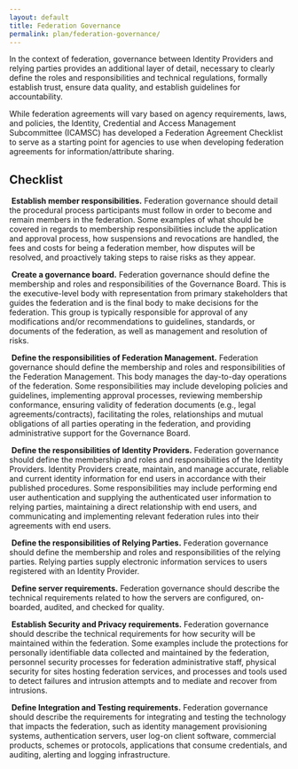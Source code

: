 ```yaml
---
layout: default
title: Federation Governance
permalink: plan/federation-governance/
---
```


In the context of federation, governance between Identity Providers and relying parties provides
an additional layer of detail, necessary to clearly define the roles and responsibilities and
technical regulations, formally establish trust, ensure data quality, and establish guidelines for
accountability.

While federation agreements will vary based on agency requirements, laws, and policies, the Identity, Credential and Access Management Subcommittee (ICAMSC) has developed a Federation Agreement Checklist to serve as a starting point for agencies to use when developing federation agreements for information/attribute sharing. 

## Checklist

<i class="fa fa-check-square-o"></i> &nbsp;**Establish member responsibilities.** Federation governance should detail the procedural process participants must follow in order to become and remain members in the federation. Some examples of what should be covered in regards to membership responsibilities include the application and approval process, how suspensions and revocations are handled, the fees and costs for being a federation member, how disputes will be resolved, and proactively taking steps to raise risks as they appear. 

<i class="fa fa-check-square-o"></i> &nbsp;**Create a governance board.** Federation governance should define the membership and roles and responsibilities of the Governance Board. This is the executive-level body with representation from primary stakeholders that guides the federation and is the final body to make decisions for the federation. This group is typically responsible for approval of any modifications and/or recommendations to guidelines, standards, or documents of the federation, as well as management and resolution of risks. 

<i class="fa fa-check-square-o"></i> &nbsp;**Define the responsibilities of Federation Management.** Federation governance should define the membership and roles and responsibilities of the Federation Management. This body manages the day-to-day operations of the federation. Some responsibilities may include developing policies and guidelines, implementing approval processes, reviewing membership conformance, ensuring validity of federation documents (e.g., legal agreements/contracts), facilitating the roles, relationships and mutual obligations of all parties operating in the federation, and providing administrative support for the Governance Board. 

<i class="fa fa-check-square-o"></i> &nbsp;**Define the responsibilities of Identity Providers.** Federation governance should define the membership and roles and responsibilities of the Identity Providers. Identity Providers create, maintain, and manage accurate, reliable and current identity information for end users in accordance with their published procedures. Some responsibilities may include performing end user authentication and supplying the authenticated user information to relying parties, maintaining a direct relationship with end users, and communicating and implementing relevant federation rules into their agreements with end users. 

<i class="fa fa-check-square-o"></i> &nbsp;**Define the responsibilities of Relying Parties.** Federation governance should define the membership and roles and responsibilities of the relying parties. Relying parties supply electronic information services to users registered with an Identity Provider.

<i class="fa fa-check-square-o"></i> &nbsp;**Define server requirements.** Federation governance should describe the technical requirements related to how the servers are configured, on-boarded, audited, and checked for quality. 

<i class="fa fa-check-square-o"></i> &nbsp;**Establish Security and Privacy requirements.** Federation governance should describe the technical requirements for how security will be maintained within the federation. Some examples include the protections for personally identifiable data collected and maintained by the federation, personnel security processes for federation administrative staff, physical security for sites hosting federation services, and processes and tools used to detect failures and intrusion attempts and to mediate and recover from intrusions. 

<i class="fa fa-check-square-o"></i> &nbsp;**Define Integration and Testing requirements.** Federation governance should describe the requirements for integrating and testing the technology that impacts the federation, such as identity management provisioning systems, authentication servers, user log-on client software, commercial products, schemes or protocols, applications that consume credentials, and auditing, alerting and logging infrastructure.



















